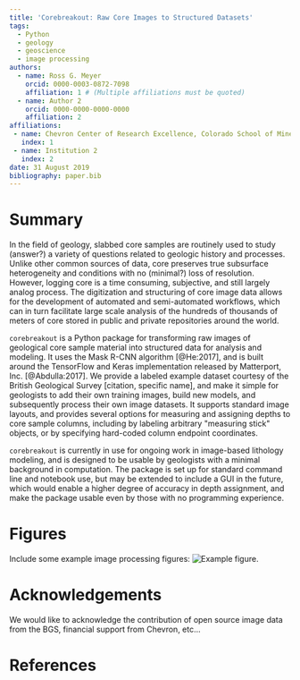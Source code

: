 ```yaml
---
title: 'Corebreakout: Raw Core Images to Structured Datasets'
tags:
  - Python
  - geology
  - geoscience
  - image processing
authors:
  - name: Ross G. Meyer
    orcid: 0000-0003-0872-7098
    affiliation: 1 # (Multiple affiliations must be quoted)
  - name: Author 2
    orcid: 0000-0000-0000-0000
    affiliation: 2
affiliations:
 - name: Chevron Center of Research Excellence, Colorado School of Mines
   index: 1
 - name: Institution 2
   index: 2
date: 31 August 2019
bibliography: paper.bib
---
```


# Summary

In the field of geology, slabbed core samples are routinely used to study (answer?)
a variety of questions related to geologic history and processes. Unlike other
common sources of data, core preserves true subsurface heterogeneity and conditions
with no (minimal?) loss of resolution. However, logging core is a time consuming,
subjective, and still largely analog process. The digitization and structuring of
core image data allows for the development of automated and semi-automated workflows,
which can in turn facilitate large scale analysis of the hundreds of thousands of
meters of core stored in public and private repositories around the world.          

``corebreakout`` is a Python package for transforming raw images of geological core
sample material into structured data for analysis and modeling. It uses the Mask R-CNN
algorithm [@He:2017], and is built around the TensorFlow and Keras implementation
released by Matterport, Inc. [@Abdulla:2017]. We provide a labeled example dataset
courtesy of the British Geological Survey [citation, specific name], and make
it simple for geologists to add their own training images, build new models, and
subsequently process their own image datasets. It supports standard image layouts,
and provides several options for measuring and assigning depths to core sample
columns, including by labeling arbitrary "measuring stick" objects, or by specifying
hard-coded column endpoint coordinates.

``corebreakout`` is currently in use for ongoing work in image-based lithology
modeling, and is designed to be usable by geologists with a minimal background
in computation. The package is set up for standard command line and notebook use,
but may be extended to include a GUI in the future, which would enable a higher
degree of accuracy in depth assignment, and make the package usable even by those
with no programming experience.

# Figures

Include some example image processing figures: ![Example figure.](figure.png)

# Acknowledgements

We would like to acknowledge the contribution of open source image data from the BGS,
financial support from Chevron, etc...

# References
